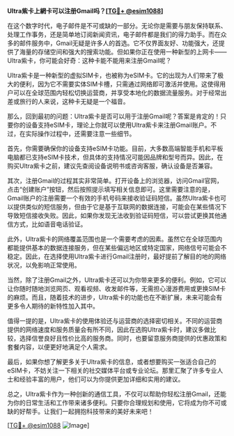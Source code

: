 **Ultra紫卡上網卡可以注册Gmail吗？[[TG💪+ @esim1088](https://t.me/s/esim1088)]**

在这个数字时代，电子邮件是不可或缺的一部分。无论你是需要与朋友保持联系、处理工作事务，还是简单地订阅新闻资讯，电子邮件都是我们的得力助手。而在众多的邮件服务中，Gmail无疑是许多人的首选。它不仅界面友好、功能强大，还提供了海量的存储空间和强大的搜索功能。但如果你正在使用一种新型的上网卡——Ultra紫卡，你可能会好奇：这种卡能不能用来注册Gmail呢？

Ultra紫卡是一种新型的虚拟SIM卡，也被称为eSIM卡。它的出现为人们带来了极大的便利，因为它不需要实体SIM卡槽，只需通过网络即可激活并使用。这使得用户可以在全球范围内轻松切换运营商，并享受本地化的数据流量服务。对于经常出差或旅行的人来说，这种卡无疑是一个福音。

那么，回到最初的问题：Ultra紫卡是否可以用于注册Gmail呢？答案是肯定的！只要你的设备支持eSIM卡，理论上你就可以使用Ultra紫卡来注册Gmail账户。不过，在实际操作过程中，还需要注意一些细节。

首先，你需要确保你的设备支持eSIM卡功能。目前，大多数高端智能手机和平板电脑都已支持eSIM卡技术，但具体的支持情况可能因品牌和型号而异。因此，在购买Ultra紫卡之前，建议先查阅设备说明书或咨询客服，确认设备是否兼容。

其次，注册Gmail的过程其实非常简单。打开设备上的浏览器，访问Gmail官网，点击“创建账户”按钮，然后按照提示填写相关信息即可。这里需要注意的是，Gmail账户的注册需要一个有效的手机号码来接收验证码短信。虽然Ultra紫卡也可以提供类似的短信服务，但由于它是基于互联网的数据连接，可能会在某些情况下导致短信接收失败。因此，如果你发现无法收到验证码短信，可以尝试更换其他通信方式，比如语音电话验证。

此外，Ultra紫卡的网络覆盖范围也是一个需要考虑的因素。虽然它在全球范围内都能提供基本的数据连接服务，但在某些偏远地区或特定国家，网络信号可能会不稳定。因此，在选择使用Ultra紫卡进行Gmail注册时，最好提前了解目的地的网络状况，以免影响正常使用。

当然，除了注册Gmail之外，Ultra紫卡还可以为你带来更多的便利。例如，它可以让你随时随地浏览网页、观看视频、收发邮件等，无需担心漫游费用或更换SIM卡的麻烦。而且，随着技术的进步，Ultra紫卡的功能也在不断扩展，未来可能会有更多令人期待的新特性加入其中。

值得一提的是，Ultra紫卡的使用体验还与运营商的选择密切相关。不同的运营商提供的网络速度和服务质量会有所不同，因此在选购Ultra紫卡时，建议多做比较，选择信誉良好且性价比高的服务商。同时，也要留意服务商提供的优惠政策和套餐内容，以便更好地满足个人需求。

最后，如果你想了解更多关于Ultra紫卡的信息，或者想要购买一张适合自己的eSIM卡，不妨关注一下相关的社交媒体平台或专业论坛。那里汇聚了许多专业人士和经验丰富的用户，他们可以为你提供更加详细和实用的建议。

总之，Ultra紫卡作为一种创新的通信工具，不仅可以帮助你轻松注册Gmail，还能为你的日常生活和工作带来诸多便利。只要你合理规划和使用，它将成为你不可或缺的好帮手。让我们一起拥抱科技带来的美好未来吧！

[[TG💪+ @esim1088](https://t.me/s/esim1088) ![Image](https://i.postimg.cc/4NQfJmqS/Snipaste-2025-05-13-00-14-12.png)]